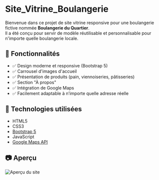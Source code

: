 # Site_Vitrine_Boulangerie
Bienvenue dans ce projet de site vitrine responsive pour une boulangerie fictive nommée **Boulangerie du Quartier**.  
Il a été conçu pour servir de modèle réutilisable et personnalisable pour n'importe quelle boulangerie locale.

## 🚀 Fonctionnalités

- ✅ Design moderne et responsive (Bootstrap 5)
- ✅ Carrousel d'images d'accueil
- ✅ Présentation de produits (pain, viennoiseries, pâtisseries)
- ✅ Section "À propos"
- ✅ Intégration de Google Maps
- ✅ Facilement adaptable à n’importe quelle adresse réelle

## 🧰 Technologies utilisées

- HTML5
- CSS3
- [Bootstrap 5](https://getbootstrap.com/)
- JavaScript
- [Google Maps API](https://developers.google.com/maps)

## 📷 Aperçu

![Aperçu du site](C:\Users\DELL\Desktop\Projets\Site_Vitrine_Boulangerie\images)
